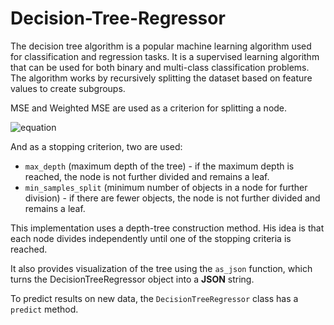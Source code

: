 # Decision-Tree-Regressor

The decision tree algorithm is a popular machine learning algorithm used for classification and regression tasks.
It is a supervised learning algorithm that can be used for both binary and multi-class classification problems.
The algorithm works by recursively splitting the dataset based on feature values to create subgroups.

MSE and Weighted MSE are used as a criterion for splitting a node.

![equation](https://latex.codecogs.com/svg.image?&space;MSE_{weghted}&space;=&space;\frac{MSE_{left}&space;*&space;N_{left}&space;&plus;&space;MSE_{right}&space;*&space;N_{right}}{N_{left}&space;&plus;&space;N_{right}})

And as a stopping criterion, two are used:
* `max_depth` (maximum depth of the tree) - if the maximum depth is reached, the node is not further divided and remains a leaf.
* `min_samples_split` (minimum number of objects in a node for further division) - if there are fewer objects, the node is not further divided and remains a leaf.

This implementation uses a depth-tree construction method. His idea is that each node divides independently until one of the stopping criteria is reached.

It also provides visualization of the tree using the `as_json` function, which turns the DecisionTreeRegressor object into a **JSON** string.

To predict results on new data, the `DecisionTreeRegressor` class has a `predict` method.
